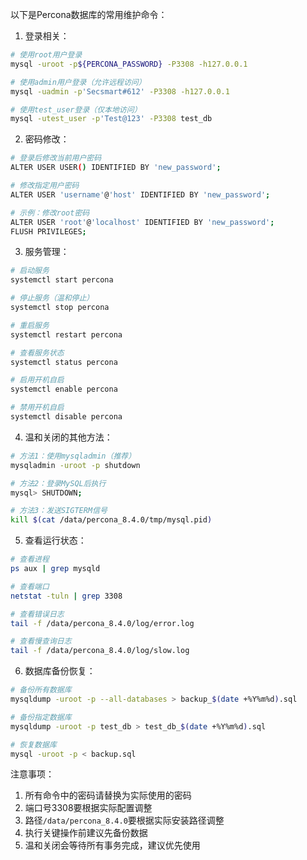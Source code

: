 以下是Percona数据库的常用维护命令：

1. 登录相关：
```bash
# 使用root用户登录
mysql -uroot -p${PERCONA_PASSWORD} -P3308 -h127.0.0.1

# 使用admin用户登录（允许远程访问）
mysql -uadmin -p'Secsmart#612' -P3308 -h127.0.0.1

# 使用test_user登录（仅本地访问）
mysql -utest_user -p'Test@123' -P3308 test_db
```

2. 密码修改：
```bash
# 登录后修改当前用户密码
ALTER USER USER() IDENTIFIED BY 'new_password';

# 修改指定用户密码
ALTER USER 'username'@'host' IDENTIFIED BY 'new_password';

# 示例：修改root密码
ALTER USER 'root'@'localhost' IDENTIFIED BY 'new_password';
FLUSH PRIVILEGES;
```

3. 服务管理：
```bash
# 启动服务
systemctl start percona

# 停止服务（温和停止）
systemctl stop percona

# 重启服务
systemctl restart percona

# 查看服务状态
systemctl status percona

# 启用开机自启
systemctl enable percona

# 禁用开机自启
systemctl disable percona
```

4. 温和关闭的其他方法：
```bash
# 方法1：使用mysqladmin（推荐）
mysqladmin -uroot -p shutdown

# 方法2：登录MySQL后执行
mysql> SHUTDOWN;

# 方法3：发送SIGTERM信号
kill $(cat /data/percona_8.4.0/tmp/mysql.pid)
```

5. 查看运行状态：
```bash
# 查看进程
ps aux | grep mysqld

# 查看端口
netstat -tuln | grep 3308

# 查看错误日志
tail -f /data/percona_8.4.0/log/error.log

# 查看慢查询日志
tail -f /data/percona_8.4.0/log/slow.log
```

6. 数据库备份恢复：
```bash
# 备份所有数据库
mysqldump -uroot -p --all-databases > backup_$(date +%Y%m%d).sql

# 备份指定数据库
mysqldump -uroot -p test_db > test_db_$(date +%Y%m%d).sql

# 恢复数据库
mysql -uroot -p < backup.sql
```

注意事项：
1. 所有命令中的密码请替换为实际使用的密码
2. 端口号3308要根据实际配置调整
3. 路径`/data/percona_8.4.0`要根据实际安装路径调整
4. 执行关键操作前建议先备份数据
5. 温和关闭会等待所有事务完成，建议优先使用